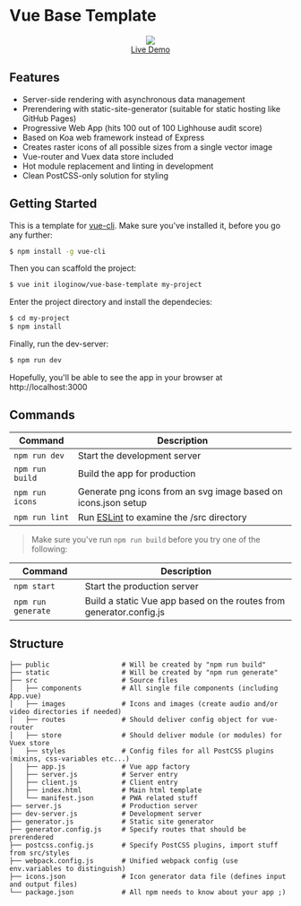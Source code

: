 # Vue Base Template

<p align="center">
  <a href="https://https://iloginow.github.io/vue-base-template/" target="_blank">
    <img src="https://user-images.githubusercontent.com/23266023/33717520-46666248-db6b-11e7-884f-0656cba95678.gif">
    <br>
    Live Demo
  </a>
</p>

## Features

* Server-side rendering with asynchronous data management
* Prerendering with static-site-generator (suitable for static hosting like GitHub Pages)
* Progressive Web App (hits 100 out of 100 Lighhouse audit score)
* Based on Koa web framework instead of Express
* Creates raster icons of all possible sizes from a single vector image
* Vue-router and Vuex data store included
* Hot module replacement and linting in development
* Clean PostCSS-only solution for styling

## Getting Started

This is a template for [vue-cli](https://github.com/vuejs/vue-cli). Make sure you've installed it, before you go any further:

``` bash
$ npm install -g vue-cli
```

Then you can scaffold the project:

``` bash
$ vue init iloginow/vue-base-template my-project
```

Enter the project directory and install the dependecies:

``` bash
$ cd my-project
$ npm install
```

Finally, run the dev-server:

``` bash
$ npm run dev
```

Hopefully, you'll be able to see the app in your browser at http://localhost:3000

## Commands

| Command | Description |
| --- | --- |
| ``` npm run dev ``` | Start the development server |
| ``` npm run build ``` | Build the app for production |
| ``` npm run icons ``` | Generate png icons from an svg image based on icons.json setup |
| ``` npm run lint ``` | Run [ESLint](https://github.com/eslint/eslint) to examine the /src directory |

> Make sure you've run ``` npm run build ``` before you try one of the following:

| Command | Description |
| --- | --- |
| ``` npm start ``` | Start the production server |
| ``` npm run generate ``` | Build a static Vue app based on the routes from generator.config.js |

## Structure

    ├── public                  # Will be created by "npm run build"
    ├── static                  # Will be created by "npm run generate"
    ├── src                     # Source files
    │   ├── components          # All single file components (including App.vue)
    │   ├── images              # Icons and images (create audio and/or video directories if needed)
    │   ├── routes              # Should deliver config object for vue-router
    │   ├── store               # Should deliver module (or modules) for Vuex store
    │   ├── styles              # Config files for all PostCSS plugins (mixins, css-variables etc...) 
    │   ├── app.js              # Vue app factory
    │   ├── server.js           # Server entry
    │   ├── client.js           # Client entry
    │   ├── index.html          # Main html template
    │   └── manifest.json       # PWA related stuff
    ├── server.js               # Production server
    ├── dev-server.js           # Development server
    ├── generator.js            # Static site generator
    ├── generator.config.js     # Specify routes that should be prerendered
    ├── postcss.config.js       # Specify PostCSS plugins, import stuff from src/styles
    ├── webpack.config.js       # Unified webpack config (use env.variables to distinguish)
    ├── icons.json              # Icon generator data file (defines input and output files)
    └── package.json            # All npm needs to know about your app ;)
